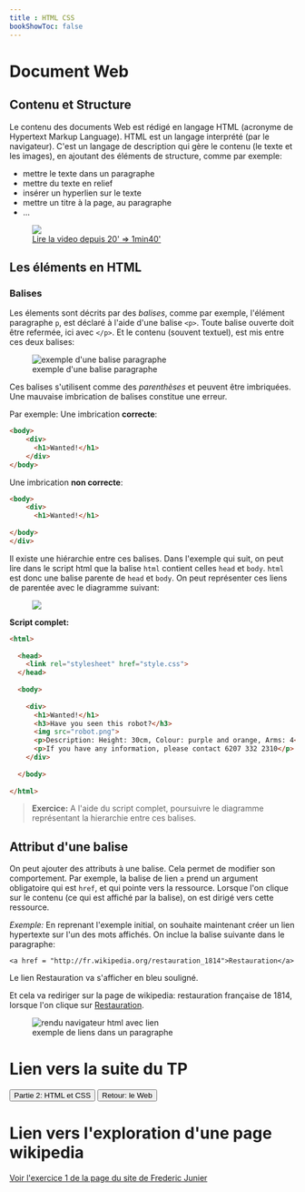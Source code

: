 ```yaml
---
title : HTML CSS
bookShowToc: false
---
```


# Document Web
## Contenu et Structure
Le contenu des documents Web est rédigé en langage HTML (acronyme de Hypertext Markup Language). HTML est un langage interprété (par le navigateur). C'est un langage de description qui gère le contenu (le texte et les images), en ajoutant des éléments de structure, comme par exemple:

* mettre le texte dans un paragraphe
* mettre du texte en relief
* insérer un hyperlien sur le texte
* mettre un titre à la page, au paragraphe
* ...

<figure>
 
<a href="https://vimeo.com/138623721">
    <img src="../images/contenustructure.png">
    <figcaption>Lire la video depuis 20' => 1min40'</figcaption>
</a>
</figure>



## Les éléments en HTML
### Balises
Les élements sont décrits par des *balises*, comme par exemple, l'élément paragraphe `p`, est déclaré à l'aide d'une balise `<p>`. Toute balise ouverte doit être refermée, ici avec `</p>`. Et le contenu (souvent textuel), est mis entre ces deux balises:

<figure>
  <img src="../images/balises.png" alt="exemple d'une balise paragraphe">
  <figcaption>exemple d'une balise paragraphe</figcaption>
</figure> 

Ces balises s'utilisent comme des *parenthèses* et peuvent être imbriquées. Une mauvaise imbrication de balises constitue une erreur.

Par exemple: Une imbrication **correcte**:

```html
<body>
    <div>  
      <h1>Wanted!</h1>
    </div>
</body>
```

Une imbrication **non correcte**:

```html
<body>
    <div>  
      <h1>Wanted!</h1>
    
</body>
</div>
```

Il existe une hiérarchie entre ces balises. 
Dans l'exemple qui suit, on peut lire dans le script html que la balise `html` contient celles `head` et `body`. `html` est donc une balise parente de `head` et `body`. On peut représenter ces liens de parentée avec le diagramme suivant:

<figure>
  <div>
  <img src="../images/squelette.png">
</div>
</figure>

**Script complet:**

```html
<html>
  
  <head>
    <link rel="stylesheet" href="style.css">
  </head>
  
  <body>
  
    <div>  
      <h1>Wanted!</h1>
      <h3>Have you seen this robot?</h3>
      <img src="robot.png">
      <p>Description: Height: 30cm, Colour: purple and orange, Arms: 4</p>
      <p>If you have any information, please contact 6207 332 2310</p>
    </div>
    
  </body>
  
</html>
```

> **Exercice:** A l'aide du script complet, poursuivre le diagramme représentant la hierarchie entre ces balises.

## Attribut d'une balise
On peut ajouter des attributs à une balise. Cela permet de modifier son comportement. Par exemple, la balise de lien `a` prend un argument obligatoire qui est `href`, et qui pointe vers la ressource. Lorsque l'on clique sur le contenu (ce qui est affiché par la balise), on est dirigé vers cette ressource.

*Exemple:* En reprenant l'exemple initial, on souhaite maintenant créer un lien hypertexte sur l'un des mots affichés. On inclue la balise suivante dans le paragraphe:

`<a href = "http://fr.wikipedia.org/restauration_1814">Restauration</a>`

Le lien <a>Restauration</a> va s'afficher en bleu souligné.

Et cela va rediriger sur la page de wikipedia: restauration française de 1814, lorsque l'on clique sur <a href="https://fr.wikipedia.org/wiki/Portail:Restauration_française_1814-1830" target="blank">Restauration</a>.

<figure>
  <img src="../images/balises_liens.png" alt="rendu navigateur html avec lien">
  <figcaption>exemple de liens dans un paragraphe</figcaption>
</figure> 

# Lien vers la suite du TP
   
      
<input type="button" class="btn btn-lg" value="Partie 2: HTML et CSS" onclick="window.location.href = '../web2/index.html'">
      


<input type="button" class="btn btn-lg" value="Retour: le Web" onclick="window.location.href = '../web/index.html'">

# Lien vers l'exploration d'une page wikipedia
<a href="https://frederic-junier.org/SNT/Theme1_Web/SNT_Activite3_Web.html">Voir l'exercice 1 de la page du site de Frederic Junier</a>